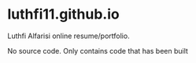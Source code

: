 # luthfi11.github.io
Luthfi Alfarisi online resume/portfolio.

No source code. Only contains code that has been built
